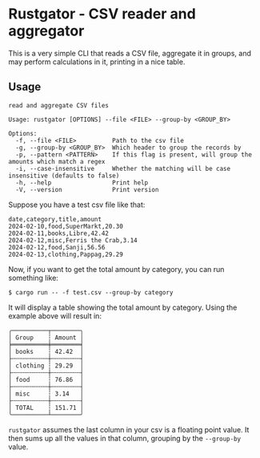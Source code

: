 # Rustgator - CSV reader and aggregator

This is a very simple CLI that reads a CSV file, aggregate it in groups, and
may perform calculations in it, printing in a nice table.

## Usage

```shell
read and aggregate CSV files

Usage: rustgator [OPTIONS] --file <FILE> --group-by <GROUP_BY>

Options:
  -f, --file <FILE>          Path to the csv file
  -g, --group-by <GROUP_BY>  Which header to group the records by
  -p, --pattern <PATTERN>    If this flag is present, will group the amounts which match a regex
  -i, --case-insensitive     Whether the matching will be case insensitive (defaults to false)
  -h, --help                 Print help
  -V, --version              Print version
```

Suppose you have a test csv file like that:

```csv
date,category,title,amount
2024-02-10,food,SuperMarkt,20.30
2024-02-11,books,Libre,42.42
2024-02-12,misc,Ferris the Crab,3.14
2024-02-12,food,Sanji,56.56
2024-02-13,clothing,Pappag,29.29
```

Now, if you want to get the total amount by category, you can run something like:

```shell
$ cargo run -- -f test.csv --group-by category
```

It will display a table showing the total amount by category. Using the example
above will result in:

```shell
╭──────────┬────────╮
│ Group    ┆ Amount │
╞══════════╪════════╡
│ books    ┆ 42.42  │
├╌╌╌╌╌╌╌╌╌╌┼╌╌╌╌╌╌╌╌┤
│ clothing ┆ 29.29  │
├╌╌╌╌╌╌╌╌╌╌┼╌╌╌╌╌╌╌╌┤
│ food     ┆ 76.86  │
├╌╌╌╌╌╌╌╌╌╌┼╌╌╌╌╌╌╌╌┤
│ misc     ┆ 3.14   │
├╌╌╌╌╌╌╌╌╌╌┼╌╌╌╌╌╌╌╌┤
│ TOTAL    ┆ 151.71 │
╰──────────┴────────╯
```

`rustgator` assumes the last column in your csv is a floating point value. It
then sums up all the values in that column, grouping by the `--group-by` value.
